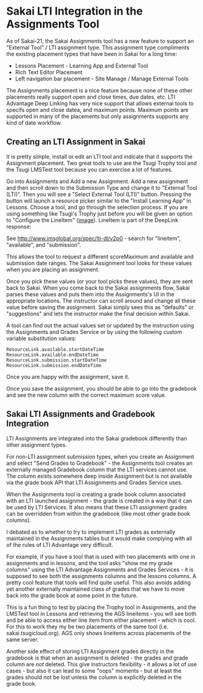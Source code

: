 
Sakai LTI Integration in the Assignments Tool
=============================================

As of Sakai-21, the Sakai Assignments tool has a new feature to support an
"External Tool" / LTI assignment type.  This assignment type compliments the existing
placement types that have been in Sakai for a long time:

* Lessons Placement - Learning App and External Tool
* Rich Text Editor Placement
* Left navigation bar placement - Site Manage / Manage External Tools

The Assignments placement is a nice feature because none of these other placements really support
open and close times, due dates, etc.  LTI Advantage Deep Linking has very nice support that
allows external tools to specifs open and close datea, and maximum points.  Maximum points are supported
in many of the placements but only assignments supports any kind of date workflow.

Creating an LTI Assignment in Sakai
-----------------------------------

It is pretty simple, install or edit an LTI tool and indicate that it supports the Assignment
placement.  Two great tools to use are the Tsugi Trophy tool and the Tsugi LMSTest tool because you
can exercise a lot of features.

Go into Assignments and Add a new Assignment.  Add a new assignment and then scroll
down to the Submission Type and change it to "External Tool (LTI)".  Then you will see
a "Select External Tool (LTI)" button.  Pressing the button will launch a resource picker
similar to the "Install Learning App" in Lessons.  Choose a tool, and go through the selection
process.  If you are using something like Tsugi's Trophy just before you will be given an option
to "Configure the LineItem" (<a href="images/assignments/01-Tsugi-LineItem.png" target="_blank">image</a>).
LineItem is part of the DeepLink response:

See http://www.imsglobal.org/spec/lti-dl/v2p0 - search for "lineitem", "available", and "submission".

This allows the tool to request a different scoreMaximum and available and submission date ranges.
The Sakai Assignment tool looks for these values when you are placing an assignment.

Once you pick these values (or your tool picks these values), they are sent back to Sakai.  When
you come back to the Sakai assignments flow, Sakai parses these values and puts them into the
Assignments's UI in the appropriate locations.  The instructor can scroll around and change all these
value before saving the assignment.  Sakai simply sees this as "defaults" or "suggestions" and lets
the instructor make the final decision within Sakai.

A tool can find out the actual values set or updated by the instruction
using the Assignments and Grades Service or by using the following custom
variable substitution values:

    ResourceLink.available.startDateTime
    ResourceLink.available.endDateTime
    ResourceLink.submission.startDateTime
    ResourceLink.submission.endDateTime

Once you are happy with the assignment, save it.

Once you save the assignment, you should be able to go into the gradebook and see the
new column with the correct maximum score value.

Sakai LTI Assignments and Gradebook Integration
-----------------------------------------------

LTI Assignments are integrated into the Sakai gradebook differently than
other assignment types.

For non-LTI assignment submission types, when you create an Assignment and
select "Send Grades to Gradebook" - the Assignments tool creates an externally
managed Gradebook column that the LTI services cannot use.  The column exists somewhere
deep inside Assignment but is not available via the grade book API that LTI Assignments
and Grades Service uses.

When the Assignments tool is creating a grade book column associated with an LTI
launched assignment - the grade is created in a way that it can be used by LTI
Services.  It also means that these LTI assignment grades can be overridden
from within the gradebook (like most other grade book columns).

I debated as to whether to try to implement LTI grades as externally maintained
in the Assignments tables but it would make complying with all
of the rules of LTI Advantage very difficult.

For example, if you have a tool that is used with two placements with one in
assignments and in lessons, and the tool asks "show me my grade columns" using
the LTI Advantage Assignments and Grades Services - it is supposed to see both
the assignments columns and the lessons columns.   A pretty cool feature that
tools will find quite useful.  This also avoids adding yet another externally
maintained class of grades that we have to move back into the grade book at some
point in the future.

This is a fun thing to test by placing the Trophy tool in Assignments, and the
LMSTest tool in Lessons and retrieving the AGS lineitems - you will see both
and be able to access either line item from either placement - which is cool.
For this to work they my be two placements of the same 
tool (i.e. sakai.tsugicloud.org).  AGS only shows lineitems across placements
of the same server.

Another side effect of storing LTI Assignment grades directly in the gradebook
is that when an assignment is deleted - the grades and grade column are *not*
deleted.   This give instructors flexibility - it allows a lot of use cases - but also
it can lead to some "oops" moments - but at least the grades should not be lost
unless the column is explicitly deleted in the grade book.




